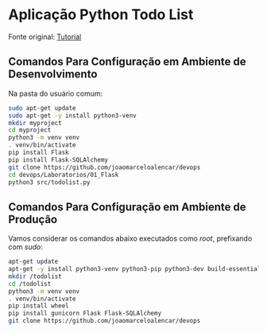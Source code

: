 # Aplicação Python Todo List

Fonte original: [Tutorial](https://www.python-engineer.com/posts/flask-todo-app/)

## Comandos Para Configuração em Ambiente de Desenvolvimento

Na pasta do usuário comum:

```bash
sudo apt-get update
sudo apt-get -y install python3-venv
mkdir myproject
cd myproject
python3 -m venv venv
. venv/bin/activate
pip install Flask
pip install Flask-SQLAlchemy
git clone https://github.com/joaomarceloalencar/devops
cd devops/Laboratorios/01_Flask
python3 src/todolist.py
```

## Comandos Para Configuração em Ambiente de Produção

Vamos considerar os comandos abaixo executados como _root_, prefixando com _sudo_:

```bash
apt-get update
apt-get -y install python3-venv python3-pip python3-dev build-essential libssl-dev libffi-dev python3-setuptools
mkdir /todolist
cd /todolist
python3 -m venv venv
. venv/bin/activate
pip install wheel
pip install gunicorn Flask Flask-SQLAlchemy
git clone https://github.com/joaomarceloalencar/devops

```

